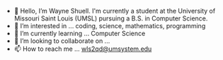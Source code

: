 - 👋 Hello, I’m Wayne Shuell. I'm currently a student at the University of Missouri Saint Louis (UMSL) pursuing a B.S. in Computer Science.
- 👀 I’m interested in ... coding, science, mathematics, programming
- 🌱 I’m currently learning ... Computer Science
- 💞️ I’m looking to collaborate on ...
- 📫 How to reach me ... wls2qd@umsystem.edu

<!---
skyfall1516/skyfall1516 is a ✨ special ✨ repository because its `README.md` (this file) appears on your GitHub profile.
You can click the Preview link to take a look at your changes.
--->
